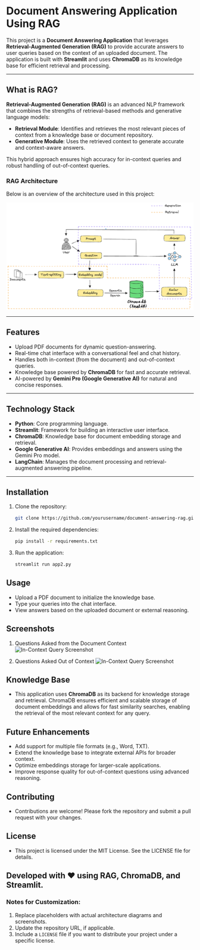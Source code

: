 # Document Answering Application Using RAG

This project is a **Document Answering Application** that leverages **Retrieval-Augmented Generation (RAG)** to provide accurate answers to user queries based on the context of an uploaded document. The application is built with **Streamlit** and uses **ChromaDB** as its knowledge base for efficient retrieval and processing.

---

## What is RAG?

**Retrieval-Augmented Generation (RAG)** is an advanced NLP framework that combines the strengths of retrieval-based methods and generative language models:

- **Retrieval Module**: Identifies and retrieves the most relevant pieces of context from a knowledge base or document repository.
- **Generative Module**: Uses the retrieved context to generate accurate and context-aware answers.

This hybrid approach ensures high accuracy for in-context queries and robust handling of out-of-context queries.

### RAG Architecture

Below is an overview of the architecture used in this project:

![Architecture Diagram](2.png)

---

## Features

- Upload PDF documents for dynamic question-answering.
- Real-time chat interface with a conversational feel and chat history.
- Handles both in-context (from the document) and out-of-context queries.
- Knowledge base powered by **ChromaDB** for fast and accurate retrieval.
- AI-powered by **Gemini Pro (Google Generative AI)** for natural and concise responses.

---

## Technology Stack

- **Python**: Core programming language.
- **Streamlit**: Framework for building an interactive user interface.
- **ChromaDB**: Knowledge base for document embedding storage and retrieval.
- **Google Generative AI**: Provides embeddings and answers using the Gemini Pro model.
- **LangChain**: Manages the document processing and retrieval-augmented answering pipeline.

---

## Installation

1. Clone the repository:
   ```bash
   git clone https://github.com/yourusername/document-answering-rag.git

2. Install the required dependencies:
   ```bash
   pip install -r requirements.txt

3. Run the application:
   ```bash
   streamlit run app2.py

## Usage
- Upload a PDF document to initialize the knowledge base.
- Type your queries into the chat interface.
- View answers based on the uploaded document or external reasoning.

## Screenshots

1. Questions Asked from the Document Context
   ![In-Context Query Screenshot](SS\1.png)

2. Questions Asked Out of Context
   ![In-Context Query Screenshot](SS\22.png)



## Knowledge Base
- This application uses **ChromaDB** as its backend for knowledge storage and retrieval. ChromaDB ensures efficient and scalable storage of document embeddings and allows for fast similarity searches, enabling the retrieval of the most relevant context for any query.

## Future Enhancements
- Add support for multiple file formats (e.g., Word, TXT).
- Extend the knowledge base to integrate external APIs for broader context.
- Optimize embeddings storage for larger-scale applications.
- Improve response quality for out-of-context questions using advanced reasoning.

## Contributing
- Contributions are welcome! Please fork the repository and submit a pull request with your changes.

## License
- This project is licensed under the MIT License. See the LICENSE file for details.

## Developed with ❤️ using RAG, ChromaDB, and Streamlit.


### Notes for Customization:
1. Replace placeholders with actual architecture diagrams and screenshots.
2. Update the repository URL, if applicable.
3. Include a `LICENSE` file if you want to distribute your project under a specific license.
